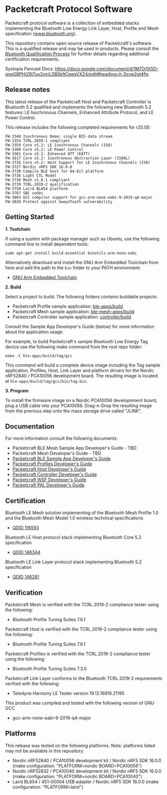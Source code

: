 Packetcraft Protocol Software
=============================

Packetcraft protocol software is a collection of embedded stacks implementing the Bluetooth Low Energy Link Layer, Host, Profile and Mesh specification (www.bluetooth.org).

This repository contains open source release of Packetcraft's software. This is a qualified release and may be used in products. Please consult the [Bluetooth Qualification Process](https://www.bluetooth.com/develop-with-bluetooth/qualification-listing) for further details regarding additional certification requirements.

Systopia Pancast Docs: https://docs.google.com/document/d/1M7Dj1X5D-qneGBPHiZ6l7uv2oiriL5BSkftCeeqVXZ4/edit#heading=h.3icye2gt4fls

Release notes
-------------

This latest release of the Packetcraft Host and Packetcraft Controller is Bluetooth 5.2 qualified and implements the following new Bluetooth 5.2 features: LE Isochronous Channels, Enhanced Attribute Protocol, and LE Power Control.

This release includes the following completed requirements for r20.05:

    FW-3340 Isochronous Demo: single BIS data stream
    FW-3354 TCRL.2019-1 compliant
    FW-3359 Core v5.2: LE Isochronous Channels (ISO)
    FW-3360 Core v5.2: LE Power Control
    FW-3361 Core v5.2: Enhanced ATT (EATT)
    FW-3617 Core v5.2: Isochronous Abstraction Layer (ISOAL)
    FW-3726 Core v5.2: Host Support for LE Isochronous Channels (ISO)
    FW-3727 Nordic nRF5 SDK 16.0.0
    FW-3730 Compile BLE host for 64-bit platform
    FW-3736 Light CTL Model
    FW-3738 Mesh v1.0.1 compliant
    FW-3739 TCRL.2019-2 qualification
    FW-3750 Laird BL654 platform
    FW-3767 SBC codec
    FW-3803 GCC compiler support for gcc-arm-none-eabi-9-2019-q4-major
    FW-3820 Protect against SweynTooth vulnerability


Getting Started
---------------

**1. Toolchain**

If using a system with package manager such as Ubuntu, use the following command line to install dependent tools:

```
sudo apt-get install build-essential binutils-arm-none-eabi
```

Alternatively download and install the GNU Arm Embedded Toolchain from here and add the path to the `bin` folder to your PATH environment.

* [GNU Arm Embedded Toolchain](https://developer.arm.com/tools-and-software/open-source-software/developer-tools/gnu-toolchain/gnu-rm)


**2. Build**

Select a project to build. The following folders contains buildable projects:

* Packetcraft Profile sample application: [ble-apps/build](ble-apps/build)
* Packetcraft Mesh sample application: [ble-mesh-apps/build](ble-mesh-apps/build)
* Packetcraft Controller sample application: [controller/build](controller/build)

Consult the Sample App Developer's Guide (below) for more information about the application usage.

For example, to build Packetcraft's sample Bluetooth Low Energy Tag device use the following make command from the root repo folder:

```
make -C ble-apps/build/tag/gcc
```

This command will build a complete device image including the Tag sample application, Profiles, Host, Link Layer and platform drivers for the Nordic nRF52840 / PCA10056 development board. The resulting image is located at `ble-apps/build/tag/gcc/bin/tag.bin`.


**3. Program**

To install the firmware image on a Nordic PCA10056 developmnent board, plug a USB cable into your PCA10056. Drag-n-Drop the resulting image from the previous step onto the mass storage drive called "JLINK".


Documentation
-------------

For more information consult the following documents:

* Packetcraft BLE Mesh Sample App Developer's Guide - TBD
* Packetcraft Mesh Developer's Guide - TBD
* [Packetcraft BLE Sample App Developer's Guide](https://os.mbed.com/docs/mbed-cordio/19.02/sample-apps/index.html)
* [Packetcraft Profiles Developer's Guide](https://os.mbed.com/docs/mbed-cordio/19.02/profiles/index.html)
* [Packetcraft Host Developer's Guide](https://os.mbed.com/docs/mbed-cordio/19.02/stack/index.html)
* [Packetcraft Controller Developer's Guide](https://os.mbed.com/docs/mbed-cordio/19.02/controller/index.html)
* [Packetcraft WSF Developer's Guide](https://os.mbed.com/docs/mbed-cordio/19.02/wsf/index.html)
* [Packetcraft PAL Developer's Guide](https://os.mbed.com/docs/mbed-cordio/19.02/porting-pal/index.html)


Certification
-------------

Bluetooth LE Mesh solution implementing of the Bluetooth Mesh Profile 1.0 and the Bluetooth Mesh Model 1.0 wireless technical specifications

* [QDID 116593](https://launchstudio.bluetooth.com/ListingDetails/66212)

Bluetooth LE Host protocol stack implementing Bluetooth Core 5.2 specification

* [QDID 146344](https://launchstudio.bluetooth.com/ListingDetails/103670)

Bluetooth LE Link Layer protocol stack implementing Bluetooth 5.2 specification

* [QDID 146281](https://launchstudio.bluetooth.com/ListingDetails/103599)


Verification
------------

Packetcraft Mesh is verified with the TCRL.2019-2 compliance tester using the following:

* Bluetooth Profile Tuning Suites 7.6.1

Packetcraft Host is verified with the TCRL.2019-2 compliance tester using the following:

* Bluetooth Profile Tuning Suites 7.6.1

Packetcraft Profiles is verified with the TCRL.2018-2 compliance tester using the following:

* Bluetooth Profile Tuning Suites 7.3.0

Packetcraft Link Layer conforms to the Bluetooth TCRL.2019-2 requirements verified with the following:

* Teledyne Harmony LE Tester version 19.12.16916.21195

This product was compiled and tested with the following version of GNU GCC

* gcc-arm-none-eabi-9-2019-q4-major


Platforms
---------

This release was tested on the following platforms. Note: platforms listed may not be available in this repository.

* Nordic nRF52840 / PCA10056 development kit / Nordic nRF5 SDK 16.0.0 (make configuration: "PLATFORM=nordic BOARD=PCA10056")
* Nordic nRF52832 / PCA10040 development kit / Nordic nRF5 SDK 16.0.0 (make configuration: "PLATFORM=nordic BOARD=PCA10040")
* Laird BL654 / 451-00004 USB adapter / Nordic nRF5 SDK 16.0.0 (make configuration: "PLATFORM=laird")
